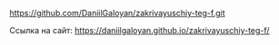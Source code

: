 https://github.com/DaniilGaloyan/zakrivayuschiy-teg-f.git

Ссылка на сайт: https://daniilgaloyan.github.io/zakrivayuschiy-teg-f/
